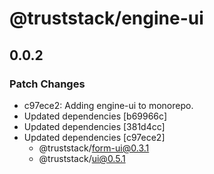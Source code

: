 # @truststack/engine-ui

## 0.0.2

### Patch Changes

- c97ece2: Adding engine-ui to monorepo.
- Updated dependencies [b69966c]
- Updated dependencies [381d4cc]
- Updated dependencies [c97ece2]
  - @truststack/form-ui@0.3.1
  - @truststack/ui@0.5.1
